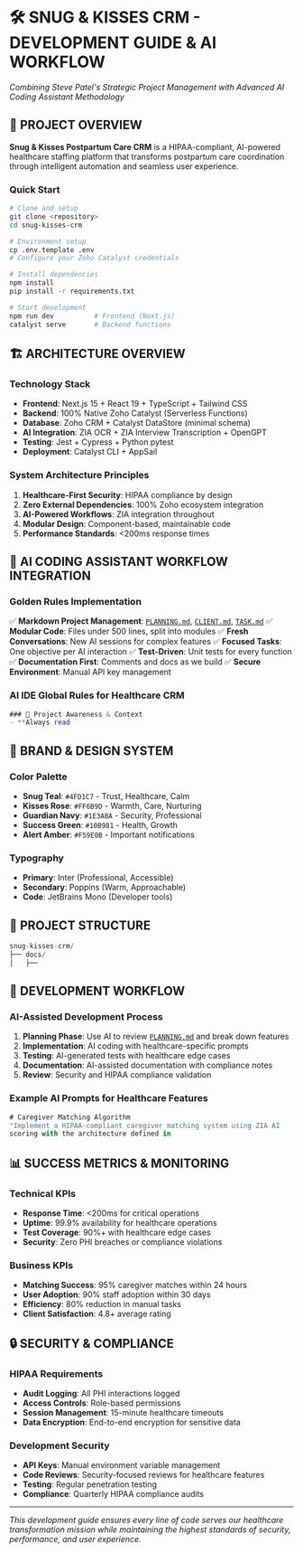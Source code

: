 # 🛠️ SNUG & KISSES CRM - DEVELOPMENT GUIDE & AI WORKFLOW
*Combining Steve Patel's Strategic Project Management with Advanced AI Coding Assistant Methodology*
## 🎯 **PROJECT OVERVIEW**
**Snug & Kisses Postpartum Care CRM** is a HIPAA-compliant, AI-powered healthcare staffing platform that transforms postpartum care coordination through intelligent automation and seamless user experience.
### **Quick Start**
```bash
# Clone and setup
git clone <repository>
cd snug-kisses-crm

# Environment setup
cp .env.template .env
# Configure your Zoho Catalyst credentials

# Install dependencies
npm install
pip install -r requirements.txt

# Start development
npm run dev          # Frontend (Next.js)
catalyst serve       # Backend functions
```
## 🏗️ **ARCHITECTURE OVERVIEW**
### **Technology Stack**
- **Frontend**: Next.js 15 + React 19 + TypeScript + Tailwind CSS
- **Backend**: 100% Native Zoho Catalyst (Serverless Functions)
- **Database**: Zoho CRM + Catalyst DataStore (minimal schema)
- **AI Integration**: ZIA OCR + ZIA Interview Transcription + OpenGPT
- **Testing**: Jest + Cypress + Python pytest
- **Deployment**: Catalyst CLI + AppSail
### **System Architecture Principles**
1. **Healthcare-First Security**: HIPAA compliance by design
2. **Zero External Dependencies**: 100% Zoho ecosystem integration
3. **AI-Powered Workflows**: ZIA integration throughout
4. **Modular Design**: Component-based, maintainable code
5. **Performance Standards**: <200ms response times
## 🧠 **AI CODING ASSISTANT WORKFLOW INTEGRATION**
### **Golden Rules Implementation**
✅ **Markdown Project Management**: [`PLANNING.md`]({{http://PLANNING.md}}), [`CLIENT.md`]({{http://CLIENT.md}}), [`TASK.md`]({{http://TASK.md}})
✅ **Modular Code**: Files under 500 lines, split into modules
✅ **Fresh Conversations**: New AI sessions for complex features
✅ **Focused Tasks**: One objective per AI interaction
✅ **Test-Driven**: Unit tests for every function
✅ **Documentation First**: Comments and docs as we build
✅ **Secure Environment**: Manual API key management
### **AI IDE Global Rules for Healthcare CRM**
```javascript
### 🔄 Project Awareness & Context
- **Always read `
```
## 🎨 **BRAND & DESIGN SYSTEM**
### **Color Palette**
- **Snug Teal**: `#4FD1C7` - Trust, Healthcare, Calm
- **Kisses Rose**: `#FF6B9D` - Warmth, Care, Nurturing
- **Guardian Navy**: `#1E3A8A` - Security, Professional
- **Success Green**: `#10B981` - Health, Growth
- **Alert Amber**: `#F59E0B` - Important notifications
### **Typography**
- **Primary**: Inter (Professional, Accessible)
- **Secondary**: Poppins (Warm, Approachable)
- **Code**: JetBrains Mono (Developer tools)
## 📁 **PROJECT STRUCTURE**
```javascript
snug-kisses-crm/
├── docs/
│   ├── 
```
## 🚀 **DEVELOPMENT WORKFLOW**
### **AI-Assisted Development Process**
1. **Planning Phase**: Use AI to review [`PLANNING.md`]({{http://PLANNING.md}}) and break down features
2. **Implementation**: AI coding with healthcare-specific prompts
3. **Testing**: AI-generated tests with healthcare edge cases
4. **Documentation**: AI-assisted documentation with compliance notes
5. **Review**: Security and HIPAA compliance validation
### **Example AI Prompts for Healthcare Features**
```javascript
# Caregiver Matching Algorithm
"Implement a HIPAA-compliant caregiver matching system using ZIA AI 
scoring with the architecture defined in 
```
## 📊 **SUCCESS METRICS & MONITORING**
### **Technical KPIs**
- **Response Time**: <200ms for critical operations
- **Uptime**: 99.9% availability for healthcare operations
- **Test Coverage**: 90%+ with healthcare edge cases
- **Security**: Zero PHI breaches or compliance violations
### **Business KPIs**
- **Matching Success**: 95% caregiver matches within 24 hours
- **User Adoption**: 90% staff adoption within 30 days
- **Efficiency**: 80% reduction in manual tasks
- **Client Satisfaction**: 4.8+ average rating
## 🔒 **SECURITY & COMPLIANCE**
### **HIPAA Requirements**
- **Audit Logging**: All PHI interactions logged
- **Access Controls**: Role-based permissions
- **Session Management**: 15-minute healthcare timeouts
- **Data Encryption**: End-to-end encryption for sensitive data
### **Development Security**
- **API Keys**: Manual environment variable management
- **Code Reviews**: Security-focused reviews for healthcare features
- **Testing**: Regular penetration testing
- **Compliance**: Quarterly HIPAA compliance audits
---
*This development guide ensures every line of code serves our healthcare transformation mission while maintaining the highest standards of security, performance, and user experience.*

